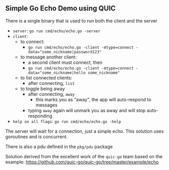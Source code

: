 ## Simple Go Echo Demo using QUIC

There is a single binary that is used to run both the client and the server

- `server`: `go run cmd/echo/echo.go -server`
- `client`:
  - to connect:
    - `go run cmd/echo/echo.go -client -mtype=connect -data="some_nickname|password123"`
  - to message another client:
    - a second client must connect, then
    - `go run cmd/echo/echo.go -client -mtype=connect -data="some_nickname|hello some_nickname"`
  - to list connected clients:
    - after connecting, `list`
  - to toggle being away
    - after connecting, `away`
      - this marks you as "away", the app will auto-respond to messages
    - typing `away` again will unmark you as away and will stop auto-responding
- `help on all flags`: `go run cmd/echo/echo.go -help`

The server will wait for a connection, just a simple echo.  This solution uses goroutines and is concurrent.

There is also a pdu defined in the `pkg/pdu` package

Solution derived from the excellent work of the `quic-go` team based on the example: https://github.com/quic-go/quic-go/tree/master/example/echo